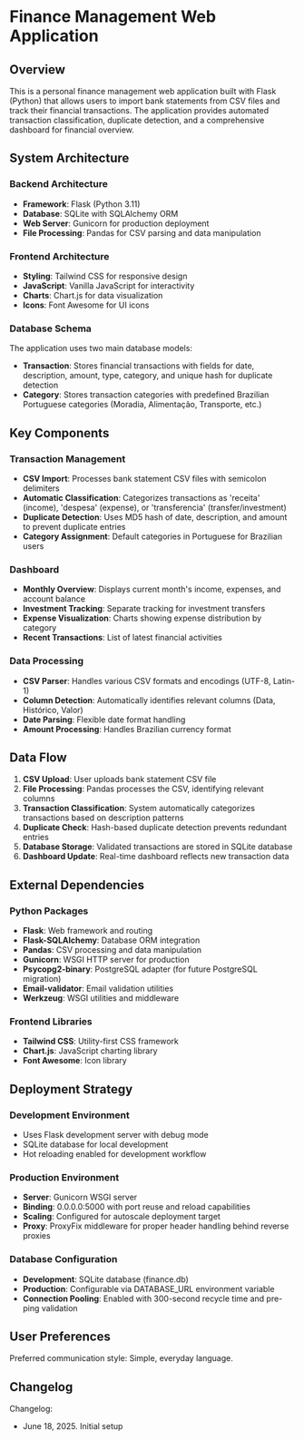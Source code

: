 # Finance Management Web Application

## Overview

This is a personal finance management web application built with Flask (Python) that allows users to import bank statements from CSV files and track their financial transactions. The application provides automated transaction classification, duplicate detection, and a comprehensive dashboard for financial overview.

## System Architecture

### Backend Architecture
- **Framework**: Flask (Python 3.11)
- **Database**: SQLite with SQLAlchemy ORM
- **Web Server**: Gunicorn for production deployment
- **File Processing**: Pandas for CSV parsing and data manipulation

### Frontend Architecture
- **Styling**: Tailwind CSS for responsive design
- **JavaScript**: Vanilla JavaScript for interactivity
- **Charts**: Chart.js for data visualization
- **Icons**: Font Awesome for UI icons

### Database Schema
The application uses two main database models:
- **Transaction**: Stores financial transactions with fields for date, description, amount, type, category, and unique hash for duplicate detection
- **Category**: Stores transaction categories with predefined Brazilian Portuguese categories (Moradia, Alimentação, Transporte, etc.)

## Key Components

### Transaction Management
- **CSV Import**: Processes bank statement CSV files with semicolon delimiters
- **Automatic Classification**: Categorizes transactions as 'receita' (income), 'despesa' (expense), or 'transferencia' (transfer/investment)
- **Duplicate Detection**: Uses MD5 hash of date, description, and amount to prevent duplicate entries
- **Category Assignment**: Default categories in Portuguese for Brazilian users

### Dashboard
- **Monthly Overview**: Displays current month's income, expenses, and account balance
- **Investment Tracking**: Separate tracking for investment transfers
- **Expense Visualization**: Charts showing expense distribution by category
- **Recent Transactions**: List of latest financial activities

### Data Processing
- **CSV Parser**: Handles various CSV formats and encodings (UTF-8, Latin-1)
- **Column Detection**: Automatically identifies relevant columns (Data, Histórico, Valor)
- **Date Parsing**: Flexible date format handling
- **Amount Processing**: Handles Brazilian currency format

## Data Flow

1. **CSV Upload**: User uploads bank statement CSV file
2. **File Processing**: Pandas processes the CSV, identifying relevant columns
3. **Transaction Classification**: System automatically categorizes transactions based on description patterns
4. **Duplicate Check**: Hash-based duplicate detection prevents redundant entries
5. **Database Storage**: Validated transactions are stored in SQLite database
6. **Dashboard Update**: Real-time dashboard reflects new transaction data

## External Dependencies

### Python Packages
- **Flask**: Web framework and routing
- **Flask-SQLAlchemy**: Database ORM integration
- **Pandas**: CSV processing and data manipulation
- **Gunicorn**: WSGI HTTP server for production
- **Psycopg2-binary**: PostgreSQL adapter (for future PostgreSQL migration)
- **Email-validator**: Email validation utilities
- **Werkzeug**: WSGI utilities and middleware

### Frontend Libraries
- **Tailwind CSS**: Utility-first CSS framework
- **Chart.js**: JavaScript charting library
- **Font Awesome**: Icon library

## Deployment Strategy

### Development Environment
- Uses Flask development server with debug mode
- SQLite database for local development
- Hot reloading enabled for development workflow

### Production Environment
- **Server**: Gunicorn WSGI server
- **Binding**: 0.0.0.0:5000 with port reuse and reload capabilities
- **Scaling**: Configured for autoscale deployment target
- **Proxy**: ProxyFix middleware for proper header handling behind reverse proxies

### Database Configuration
- **Development**: SQLite database (finance.db)
- **Production**: Configurable via DATABASE_URL environment variable
- **Connection Pooling**: Enabled with 300-second recycle time and pre-ping validation

## User Preferences

Preferred communication style: Simple, everyday language.

## Changelog

Changelog:
- June 18, 2025. Initial setup